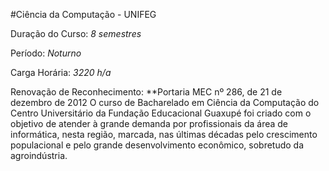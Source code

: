 #Ciência da Computação - UNIFEG

Duração do Curso: _8 semestres_

Período: _Noturno_

Carga Horária: _3220 h/a_ 
 
Renovação de Reconhecimento: **Portaria MEC nº 286, de 21 de dezembro de 2012 O curso de Bacharelado em Ciência da Computação do Centro Universitário da Fundação Educacional Guaxupé foi criado com o objetivo de atender à grande demanda por profissionais da área de informática, nesta região, marcada, nas últimas décadas pelo crescimento populacional e pelo grande desenvolvimento econômico, sobretudo da agroindústria. 
